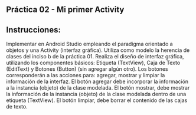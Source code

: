 ## Práctica 02 - Mi primer Activity

## Instrucciones: 
Implementar en Android Studio empleando el paradigma orientado a objetos y una Activity (interfaz gráfica).
Utiliza como modelo la herencia de clases del inciso b de la práctica 01.
Realiza el diseño de interfaz gráfica, utilizando los componentes básicos: Etiqueta (TextView), Caja de Texto (EditText) y Botones (Button) (sin agregar algún otro). Los botones corresponderán a las acciones para: agregar, mostrar  y limpiar la información de la interfaz.
El botón agregar debe incorporar la información a la instancia (objeto)  de la clase modelada.
El botón mostrar, debe mostrar la información de la instancia (objeto) de la clase modelada dentro de una etiqueta (TextView).
El botón limpiar, debe borrar el contenido de las cajas de texto.
